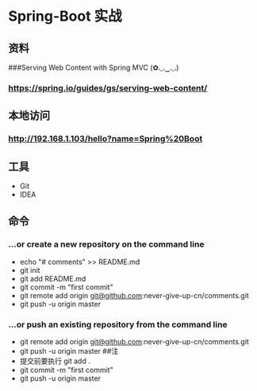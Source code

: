 # Spring-Boot 实战
## 资料
###Serving Web Content with Spring MVC  (✿◡‿◡)
### https://spring.io/guides/gs/serving-web-content/
## 本地访问
### http://192.168.1.103/hello?name=Spring%20Boot
## 工具
- Git
- IDEA
## 命令  
### …or create a new repository on the command line
- echo "# comments" >> README.md
- git init
- git add README.md
- git commit -m "first commit"
- git remote add origin git@github.com:never-give-up-cn/comments.git
- git push -u origin master

### …or push an existing repository from the command line
- git remote add origin git@github.com:never-give-up-cn/comments.git
- git push -u origin master
##注
- 提交前要执行 git add .
- git commit -m "first commit"
- git push -u origin master
